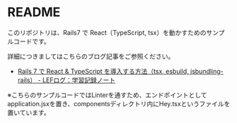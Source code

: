 # README

このリポジトリは、Rails7 で React（TypeScript, tsx）を動かすためのサンプルコードです。

詳細につきましてはこちらのブログ記事をご参照ください。

- [Rails 7 で React & TypeScript を導入する方法（tsx, esbuild, jsbundling-rails） - LEFログ：学習記録ノート](https://lef237.hatenablog.com/entry/2023/02/21/113432)

※こちらのサンプルコードではLinterを通すため、エンドポイントとしてapplication.jsxを置き、componentsディレクトリ内にHey.tsxというファイルを置いています。
